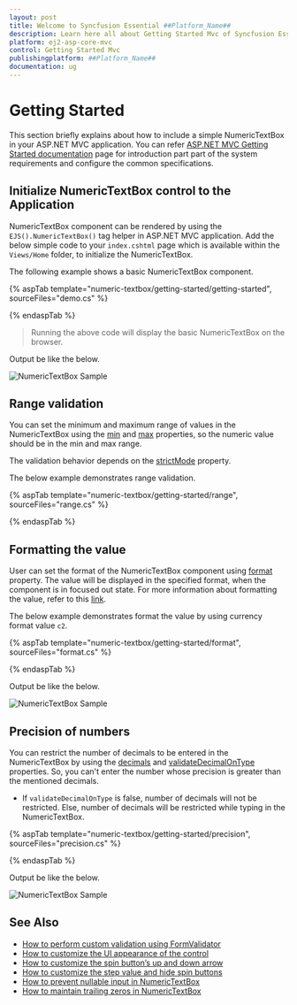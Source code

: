 ```yaml
---
layout: post
title: Welcome to Syncfusion Essential ##Platform_Name##
description: Learn here all about Getting Started Mvc of Syncfusion Essential ##Platform_Name## widgets based on HTML5 and jQuery.
platform: ej2-asp-core-mvc
control: Getting Started Mvc
publishingplatform: ##Platform_Name##
documentation: ug
---
```



# Getting Started

This section briefly explains about how to include a simple NumericTextBox in your ASP.NET MVC application. You can refer [ASP.NET MVC Getting Started documentation](../getting-started/) page for introduction part part of the system requirements and configure the common specifications.

## Initialize NumericTextBox control to the Application

NumericTextBox component can be rendered by using the `EJS().NumericTextBox()` tag helper in ASP.NET MVC application. Add the below simple code to your `index.cshtml` page which is available within the `Views/Home` folder, to initialize the NumericTextBox.

The following example shows a basic NumericTextBox component.

{% aspTab template="numeric-textbox/getting-started/getting-started", sourceFiles="demo.cs" %}

{% endaspTab %}

> Running the above code will display the basic NumericTextBox on the browser.

Output be like the below.

![NumericTextBox Sample](./images/gettingStarted.png)

## Range validation

You can set the minimum and maximum range of values in the NumericTextBox using the [min](https://help.syncfusion.com/cr/aspnetcore-js2/Syncfusion.EJ2.Inputs.NumericTextBox.html#Syncfusion_EJ2_Inputs_NumericTextBox_Min) and
[max](https://help.syncfusion.com/cr/aspnetcore-js2/Syncfusion.EJ2.Inputs.NumericTextBox.html#Syncfusion_EJ2_Inputs_NumericTextBox_Max) properties, so the numeric value should be in the min and max range.

The validation behavior depends on the [strictMode](https://help.syncfusion.com/cr/aspnetcore-js2/Syncfusion.EJ2.Inputs.NumericTextBox.html#Syncfusion_EJ2_Inputs_NumericTextBox_StrictMode) property.

The below example demonstrates range validation.

{% aspTab template="numeric-textbox/getting-started/range", sourceFiles="range.cs" %}

{% endaspTab %}

## Formatting the value

User can set the format of the NumericTextBox component using [format](https://help.syncfusion.com/cr/aspnetcore-js2/Syncfusion.EJ2.Inputs.NumericTextBox.html#Syncfusion_EJ2_Inputs_NumericTextBox_Format)
property. The value will be displayed in the specified format, when the component is in focused out state. For more information about
formatting the value, refer to this [link](./formats/).

The below example demonstrates format the value by using currency format value `c2`.

{% aspTab template="numeric-textbox/getting-started/format", sourceFiles="format.cs" %}

{% endaspTab %}

Output be like the below.

![NumericTextBox Sample](./images/format.png)

## Precision of numbers

You can restrict the number of decimals to be entered in the NumericTextBox by using the [decimals](https://help.syncfusion.com/cr/aspnetcore-js2/Syncfusion.EJ2.Inputs.NumericTextBox.html#Syncfusion_EJ2_Inputs_NumericTextBox_Decimals)
and [validateDecimalOnType](https://help.syncfusion.com/cr/aspnetcore-js2/Syncfusion.EJ2.Inputs.NumericTextBox.html#Syncfusion_EJ2_Inputs_NumericTextBox_ValidateDecimalOnType) properties.
So, you can't enter the number whose precision is greater than the mentioned decimals.

* If `validateDecimalOnType` is false, number of decimals will not be restricted.
Else, number of decimals will be restricted while typing in the NumericTextBox.

{% aspTab template="numeric-textbox/getting-started/precision", sourceFiles="precision.cs" %}

{% endaspTab %}

Output be like the below.

![NumericTextBox Sample](./images/precision.png)

## See Also

* [How to perform custom validation using FormValidator](./how-to/perform-custom-validation-using-form-validator/)
* [How to customize the UI appearance of the control](./how-to/customize-the-ui-appearance-of-the-control/)
* [How to customize the spin button’s up and down arrow](./how-to/customize-the-spin-buttons-up-and-down-arrow/)
* [How to customize the step value and hide spin buttons](./how-to/customize-the-step-value-and-hide-spin-buttons/)
* [How to prevent nullable input in NumericTextBox](./how-to/prevent-nullable-input-in-numerictextbox/)
* [How to maintain trailing zeros in NumericTextBox](./how-to/maintain-trailing-zeros-in-numerictextbox/)